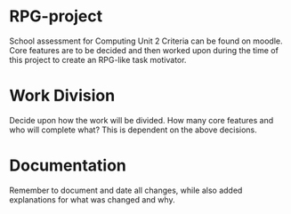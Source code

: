 # RPG-project
School assessment for Computing Unit 2
Criteria can be found on moodle.
Core features are to be decided and then worked upon during the time of this project to create an RPG-like task motivator.
# Work Division
Decide upon how the work will be divided.
How many core features and who will complete what? This is dependent on the above decisions.
# Documentation
Remember to document and date all changes, while also added explanations for what was changed and why.
